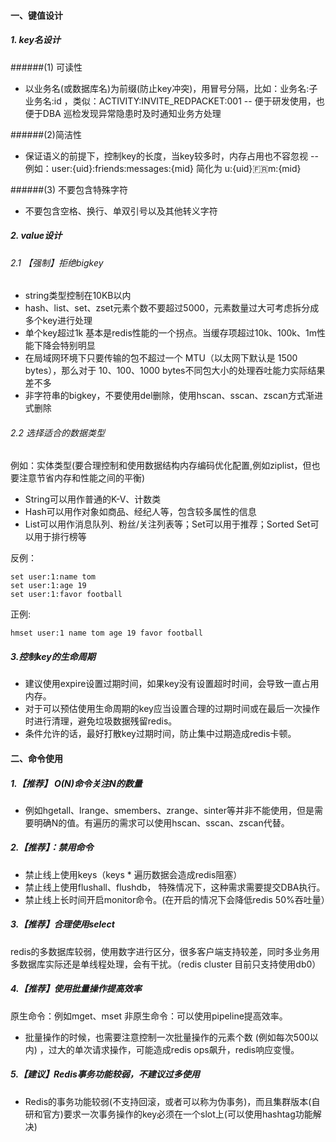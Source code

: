 
#### 一、键值设计
##### 1. key名设计
######(1) 可读性
- 以业务名(或数据库名)为前缀(防止key冲突)，用冒号分隔，比如：业务名:子业务名:id ，类似：ACTIVITY:INVITE_REDPACKET:001
-- 便于研发使用，也便于DBA 巡检发现异常隐患时及时通知业务方处理

######(2)简洁性
- 保证语义的前提下，控制key的长度，当key较多时，内存占用也不容忽视
-- 例如：user:{uid}:friends:messages:{mid}  简化为  u:{uid}:fr:m:{mid}

######(3) 不要包含特殊字符
- 不要包含空格、换行、单双引号以及其他转义字符


##### 2. value设计
######  2.1 【强制】拒绝bigkey
-  string类型控制在10KB以内
-  hash、list、set、zset元素个数不要超过5000，元素数量过大可考虑拆分成多个key进行处理
-  单个key超过1k 基本是redis性能的一个拐点。当缓存项超过10k、100k、1m性能下降会特别明显
- 在局域网环境下只要传输的包不超过一个 MTU（以太网下默认是 1500 bytes），那么对于 10、100、1000 bytes不同包大小的处理吞吐能力实际结果差不多
-  非字符串的bigkey，不要使用del删除，使用hscan、sscan、zscan方式渐进式删除

######  2.2 选择适合的数据类型
例如：实体类型(要合理控制和使用数据结构内存编码优化配置,例如ziplist，但也要注意节省内存和性能之间的平衡)
-  String可以用作普通的K-V、计数类
-   Hash可以用作对象如商品、经纪人等，包含较多属性的信息
-  List可以用作消息队列、粉丝/关注列表等；Set可以用于推荐；Sorted Set可以用于排行榜等

反例：
```
set user:1:name tom
set user:1:age 19
set user:1:favor football
```
正例:
```
hmset user:1 name tom age 19 favor football
```

##### 3.控制key的生命周期
- 建议使用expire设置过期时间，如果key没有设置超时时间，会导致一直占用内存。
- 对于可以预估使用生命周期的key应当设置合理的过期时间或在最后一次操作时进行清理，避免垃圾数据残留redis。
- 条件允许的话，最好打散key过期时间，防止集中过期造成redis卡顿。


#### 二、命令使用
##### 1.【推荐】 O(N)命令关注N的数量
- 例如hgetall、lrange、smembers、zrange、sinter等并非不能使用，但是需要明确N的值。有遍历的需求可以使用hscan、sscan、zscan代替。

##### 2.【推荐】：禁用命令
-  禁止线上使用keys（keys * 遍历数据会造成redis阻塞）
-  禁止线上使用flushall、flushdb， 特殊情况下，这种需求需要提交DBA执行。
-  禁止线上长时间开启monitor命令。(在开启的情况下会降低redis 50%吞吐量）

##### 3.【推荐】合理使用select
redis的多数据库较弱，使用数字进行区分，很多客户端支持较差，同时多业务用多数据库实际还是单线程处理，会有干扰。（redis cluster 目前只支持使用db0）

##### 4.【推荐】使用批量操作提高效率
原生命令：例如mget、mset
非原生命令：可以使用pipeline提高效率。
- 批量操作的时候，也需要注意控制一次批量操作的元素个数 (例如每次500以内) ，过大的单次请求操作，可能造成redis ops飙升，redis响应变慢。

##### 5.【建议】Redis事务功能较弱，不建议过多使用 
- Redis的事务功能较弱(不支持回滚，或者可以称为伪事务)，而且集群版本(自研和官方)要求一次事务操作的key必须在一个slot上(可以使用hashtag功能解决)

